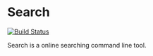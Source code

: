 # Search
[![Build Status](https://travis-ci.org/myCrates/search.svg?branch=master)](https://travis-ci.org/myCrates/search)

Search is a online searching command line tool.


